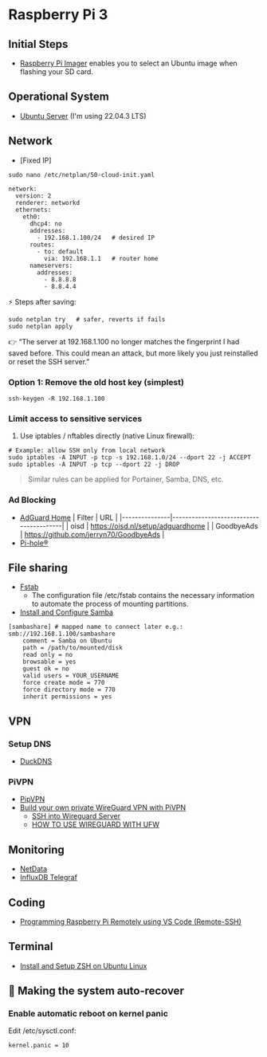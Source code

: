 # Raspberry Pi 3

## Initial Steps

- [Raspberry Pi Imager](https://www.raspberrypi.com/software/) enables you to select an Ubuntu image when flashing your SD card.

## Operational System

- [Ubuntu Server](https://ubuntu.com/tutorials/how-to-install-ubuntu-on-your-raspberry-pi#1-overview) (I'm using 22.04.3 LTS)

## Network

- [Fixed IP]

```shell
sudo nano /etc/netplan/50-cloud-init.yaml
```

```shell
network:
  version: 2
  renderer: networkd
  ethernets:
    eth0:
      dhcp4: no
      addresses:
        - 192.168.1.100/24   # desired IP
      routes:
        - to: default
          via: 192.168.1.1   # router home
      nameservers:
        addresses:
          - 8.8.8.8
          - 8.8.4.4
```

⚡ Steps after saving:

```shell
sudo netplan try   # safer, reverts if fails
sudo netplan apply
```

👉 “The server at 192.168.1.100 no longer matches the fingerprint I had saved before. This could mean an attack, but more likely you just reinstalled or reset the SSH server.”

### Option 1: Remove the old host key (simplest)

```shell
ssh-keygen -R 192.168.1.100
```

### Limit access to sensitive services

1. Use iptables / nftables directly (native Linux firewall):

```shell
# Example: allow SSH only from local network
sudo iptables -A INPUT -p tcp -s 192.168.1.0/24 --dport 22 -j ACCEPT
sudo iptables -A INPUT -p tcp --dport 22 -j DROP
```

> Similar rules can be applied for Portainer, Samba, DNS, etc.

### Ad Blocking

- [AdGuard Home](https://adguard.com/en/adguard-home/overview.html)
  | Filter | URL |
  |---------------|----------------------------------------|
  | oisd | https://oisd.nl/setup/adguardhome |
  | GoodbyeAds | https://github.com/jerryn70/GoodbyeAds |
- [Pi-hole﻿®﻿﻿](https://pi-hole.net/)

## File sharing

- [Fstab](https://help.ubuntu.com/community/Fstab)
  - The configuration file /etc/fstab contains the necessary information to automate the process of mounting partitions.
- [Install and Configure Samba](https://ubuntu.com/tutorials/install-and-configure-samba#1-overview)

```shell
[sambashare] # mapped name to connect later e.g.: smb://192.168.1.100/sambashare
    comment = Samba on Ubuntu
    path = /path/to/mounted/disk
    read only = no
    browsable = yes
    guest ok = no
    valid users = YOUR_USERNAME
    force create mode = 770
    force directory mode = 770
    inherit permissions = yes
```

## VPN

### Setup DNS

- [DuckDNS](https://gist.github.com/taichikuji/6f4183c0af1f4a29e345b60910666468)

### PiVPN

- [PipVPN](https://www.pivpn.io/)
- [Build your own private WireGuard VPN with PiVPN](https://www.jeffgeerling.com/blog/2023/build-your-own-private-wireguard-vpn-pivpn)
  - [SSH into Wireguard Server](https://www.reddit.com/r/WireGuard/comments/q7lj5s/ssh_into_wireguard_server/?share_id%253DVeLF3uw-dGAJh5T3sOt9d%2526utm_content%253D1%2526utm_medium%253Dandroid_app%2526utm_name%253Dandroidcss%2526utm_source%253Dshare%2526utm_term%253D3)
  - [HOW TO USE WIREGUARD WITH UFW](https://www.procustodibus.com/blog/2021/05/wireguard-ufw/)

## Monitoring

- [NetData](./wiki/netdata.md)
- [InfluxDB Telegraf](https://randomnerdtutorials.com/monitor-raspberry-pi-influxdb-telegraf/)

## Coding

- [Programming Raspberry Pi Remotely using VS Code (Remote-SSH)](https://randomnerdtutorials.com/raspberry-pi-remote-ssh-vs-code/)

## Terminal

- [Install and Setup ZSH on Ubuntu Linux](https://itsfoss.com/zsh-ubuntu/)

## 🔄 Making the system auto-recover

### Enable automatic reboot on kernel panic

Edit /etc/sysctl.conf:

```shell
kernel.panic = 10
```

